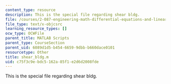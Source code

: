 ```yaml
---
content_type: resource
description: This is the special file regarding shear bldg.
file: /courses/2-087-engineering-math-differential-equations-and-linear-algebra-fall-2014/c75f3c9ebdc5162a85f1e2d6d2008fde_shear_bldg.m
file_type: text/x-objcsrc
learning_resource_types: []
ocw_type: OCWFile
parent_title: MATLAB Scripts
parent_type: CourseSection
parent_uid: 6089d1d5-b454-6659-9dbb-b660dace0101
resourcetype: Other
title: shear_bldg.m
uid: c75f3c9e-bdc5-162a-85f1-e2d6d2008fde
---
```

This is the special file regarding shear bldg.

